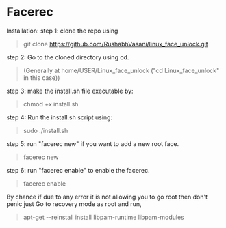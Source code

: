 
# Facerec

Installation:
step 1: clone the repo using

>git clone https://github.com/RushabhVasani/linux_face_unlock.git


step 2: Go to the cloned directory using cd.

>(Generally at home/USER/Linux_face_unlock ("cd Linux_face_unlock" in this case))



step 3: make the install.sh file executable by:

>chmod +x install.sh



step 4: Run the install.sh script using:

>sudo ./install.sh



step 5: run "facerec new" if you want to add a new root face.

>facerec new



step 6: run "facerec enable" to enable the facerec.

>facerec enable



By chance if due to any error it is not allowing you to go root then don't penic just Go to recovery mode as root and run,

>apt-get --reinstall install libpam-runtime libpam-modules

